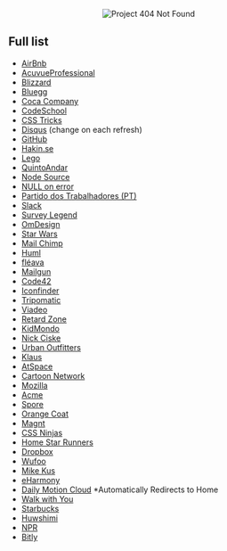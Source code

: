 <p align="center">
  <img src="http://lnfnunes.com.br/img/logo404.png" alt="Project 404 Not Found" />
</p>

## Full list

- [AirBnb](https://www.airbnb.com.br/pagenotfound)
- [AcuvueProfessional](http://www.acuvueprofessional.com/404)
- [Blizzard](http://us.blizzard.com/en-us/not-found.html)
- [Bluegg](http://bluegg.co.uk/404)
- [Coca Company](http://www.coca-colacompany.com/404/)
- [CodeSchool](http://codeschool.com/404)
- [CSS Tricks](https://css-tricks.com/thispagedoesntexist)
- [Disqus](https://disqus.com/by/a/) (change on each refresh)
- [GitHub](https://github.com/404)
- [Hakin.se](http://hakim.se/experiments/html5/404)
- [Lego](http://www.lego.com/404notfound)
- [QuintoAndar](http://www.quintoandar.com.br/404)
- [Node Source](https://nodesource.com/404)
- [NULL on error](https://nullonerror.org/404)
- [Partido dos Trabalhadores (PT)](http://www.pt.org.br/404)
- [Slack](https://slack.com/404)
- [Survey Legend](https://www.surveylegend.com/404)
- [OmDesign](https://omdesign.cz/fab404)
- [Star Wars](http://br.starwars.com/404)
- [Mail Chimp](http://mailchimp.com/404/)
- [Huml](http://huml.org/404.shtml)
- [fléava](http://fleava.com/404)
- [Mailgun](http://www.mailgun.com/404)
- [Code42](http://www.code42.com/Error/)
- [Iconfinder](https://www.iconfinder.com/404)
- [Tripomatic](http://www.tripomatic.com/404)
- [Viadeo](http://www.viadeo.com/404)
- [Retard Zone](http://retardzone.com/404)
- [KidMondo](http://kidmondo.com/404)
- [Nick Ciske](http://nickciske.com/404.htm)
- [Urban Outfitters](http://www.urbanoutfitters.com/urban/html/404.html)
- [Klaus](http://www.klaus.dk/404040404040404)
- [AtSpace](http://scar.atspace.org/404.html)
- [Cartoon Network](http://cn3.cartoonnetwork.com.ar/error404.html)
- [Mozilla](https://www.mozilla.org/en-US/404)
- [Acme](http://www.acme.com/missing.html)
- [Spore](http://www.spore.com/404)
- [Orange Coat](https://www.orangecoat.com/dear-happy-internet-traveler)
- [Magnt](http://www.magnt.com/404/)
- [CSS Ninjas](http://www.cssninjas.com/404)
- [Home Star Runners](http://www.homestarrunner.com/random_garbage_text)
- [Dropbox](https://www.dropbox.com/404)
- [Wufoo](http://www.wufoo.com/404/)
- [Mike Kus](http://mikekus.com/404)
- [eHarmony](http://www.eharmony.com/404/)
- [Daily Motion Cloud](https://www.dmcloud.net/404/) *Automatically Redirects to Home
- [Walk with You](http://www.walkwithyou.me/404)
- [Starbucks](http://www.starbucks.com/static/error/index.html)
- [Huwshimi](http://huwshimi.com/404/)
- [NPR](http://www.npr.org/templates/story/story.php?storyId=404)
- [Bitly](https://bitly.com/a/404)
